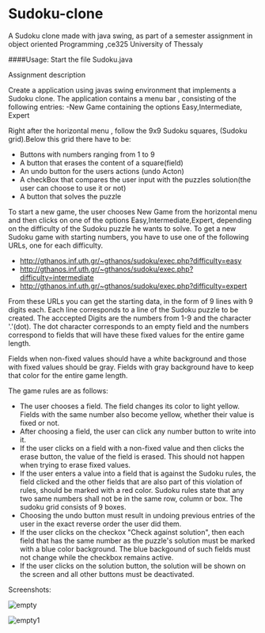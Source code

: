 # Sudoku-clone
A Sudoku clone made with java swing, as part of a semester assignment
in object oriented Programming ,ce325 University of Thessaly

####Usage: Start the file Sudoku.java

Assignment description

Create a application using javas swing environment that implements
a Sudoku clone. The application contains a menu bar , consisting of
the following entries:
-New Game containing the options Easy,Intermediate, Expert

Right after the horizontal menu , follow the 9x9 Sudoku squares,
(Sudoku grid).Below this grid there have to be:
- Buttons with numbers ranging from 1 to 9
- A button that erases the content of a square(field)
- An undo button for the users actions (undo Acton)
- A checkBox that compares the user input with the puzzles solution(the user can choose to use it or not)
- A button that solves the puzzle

To start a new game, the user chooses New Game from the horizontal
menu and then clicks on one of the options Easy,Intermediate,Expert,
depending on the difficulty of the Sudoku puzzle he wants to solve.
To get a new Sudoku game with starting numbers, you have to use one of
the following URLs, one for each difficulty.
- http://gthanos.inf.uth.gr/~gthanos/sudoku/exec.php?difficulty=easy
- http://gthanos.inf.uth.gr/~gthanos/sudoku/exec.php?difficulty=intermediate
- http://gthanos.inf.uth.gr/~gthanos/sudoku/exec.php?difficulty=expert

From these URLs you can get the starting data, in the form of 9 lines with 9
digits each. Each line corresponds to a line of the Sudoku puzzle to be created.
The acccepted Digits are the numbers from 1-9 and the character '.'(dot). The
dot character corresponds to an empty field and the numbers correspond to fields
that will have these fixed values for the entire game length.

Fields when non-fixed values should have a white background and those with fixed
values should be gray. Fields with gray background have to keep that color for
the entire game length.

The game rules are as follows:
- The user chooses a field. The field changes its color to light yellow. Fields
with the same number also become yellow, whether their value is fixed or not.
- After choosing a field, the user can click any number button to write into it.
- If the user clicks on a field with a non-fixed value and then clicks the erase
button, the value of the field is erased. This should not happen when trying to
erase fixed values.
- If the user enters a value into a field that is against the Sudoku rules, the
field clicked and the other fields that are also part of this violation of rules,
should be marked with a red color. Sudoku rules state that any two same numbers
shall not be in the same row, column or box. The sudoku grid consists of 9 boxes.
- Choosing the undo button must result in undoing previous entries of the user
in the exact reverse order the user did them.
- If the user clicks on the checkox "Check against solution", then each field
that has the same number as the puzzle's solution must be marked with a blue
color background. The blue backgound of such fields must not change while the
checkbox remains active.
- If the user clicks on the solution button, the solution will be shown on the
screen and all other buttons must be deactivated.

Screenshots:

![empty](https://cloud.githubusercontent.com/assets/14819781/17597436/71e70146-5ffe-11e6-8c3c-9d14f264fbd8.png)

![empty1](https://cloud.githubusercontent.com/assets/14819781/17597450/7eba3c6c-5ffe-11e6-9792-1b1c70282be8.png)
